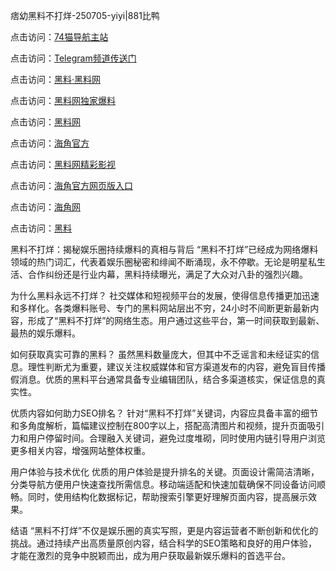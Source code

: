 痞幼黑料不打烊-250705-yiyi|881比鸭

点击访问：<a href="https://74mao.com/">74猫导航主站</a>

点击访问：<a href="https://74mao.com/">Telegram频道传送门</a>

点击访问：<a href="https://heiliaolvzlu3.pages.dev">黑料·黑料网</a>

点击访问：<a href="https://heiliaoyvnrda.pages.dev">黑料网独家爆料</a>

点击访问：<a href="https://qfwfg.pages.dev/">黑料网</a>

点击访问：<a href="https://gdas.pages.dev/">海角官方</a>

点击访问：<a href="https://jha.pages.dev/">黑料网精彩影视</a>

点击访问：<a href="https://sdbsd.pages.dev/">海角官方网页版入口</a>

点击访问：<a href="https://ert-6he.pages.dev/">海角网</a>

点击访问：<a href="https://gbs-3wd.pages.dev/">黑料</a>

黑料不打烊：揭秘娱乐圈持续爆料的真相与背后
“黑料不打烊”已经成为网络爆料领域的热门词汇，代表着娱乐圈秘密和绯闻不断涌现，永不停歇。无论是明星私生活、合作纠纷还是行业内幕，黑料持续曝光，满足了大众对八卦的强烈兴趣。

为什么黑料永远不打烊？
社交媒体和短视频平台的发展，使得信息传播更加迅速和多样化。各类爆料账号、专门的黑料网站层出不穷，24小时不间断更新最新内容，形成了“黑料不打烊”的网络生态。用户通过这些平台，第一时间获取到最新、最热的娱乐爆料。

如何获取真实可靠的黑料？
虽然黑料数量庞大，但其中不乏谣言和未经证实的信息。理性判断尤为重要，建议关注权威媒体和官方渠道发布的内容，避免盲目传播假消息。优质的黑料平台通常具备专业编辑团队，结合多渠道核实，保证信息的真实性。

优质内容如何助力SEO排名？
针对“黑料不打烊”关键词，内容应具备丰富的细节和多角度解析，篇幅建议控制在800字以上，搭配高清图片和视频，提升页面吸引力和用户停留时间。合理融入关键词，避免过度堆砌，同时使用内链引导用户浏览更多相关内容，增强网站整体权重。

用户体验与技术优化
优质的用户体验是提升排名的关键。页面设计需简洁清晰，分类导航方便用户快速查找所需信息。移动端适配和快速加载确保不同设备访问顺畅。同时，使用结构化数据标记，帮助搜索引擎更好理解页面内容，提高展示效果。

结语
“黑料不打烊”不仅是娱乐圈的真实写照，更是内容运营者不断创新和优化的挑战。通过持续产出高质量原创内容，结合科学的SEO策略和良好的用户体验，才能在激烈的竞争中脱颖而出，成为用户获取最新娱乐爆料的首选平台。
